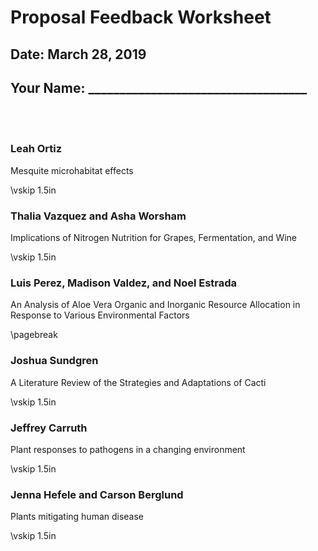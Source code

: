 # Proposal Feedback Worksheet
## Date: March 28, 2019

## Your Name: ___________________________________

<br>
<br>

### Leah Ortiz
Mesquite microhabitat effects

\vskip 1.5in

### Thalia Vazquez and Asha Worsham
Implications of Nitrogen Nutrition for Grapes, Fermentation, and Wine

\vskip 1.5in

### Luis Perez, Madison Valdez, and Noel Estrada
An Analysis of Aloe Vera Organic and Inorganic Resource Allocation in Response 
to Various Environmental Factors

\pagebreak

### Joshua Sundgren
A Literature Review of the Strategies and Adaptations of Cacti

\vskip 1.5in

### Jeffrey Carruth
Plant responses to pathogens in a changing environment

\vskip 1.5in

### Jenna Hefele and Carson Berglund
Plants mitigating human disease

\vskip 1.5in